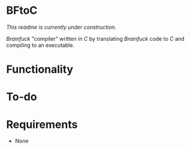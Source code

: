# BFtoC

_This readme is currently under construction._

_Brainfuck_ "compiler" written in _C_ by translating _Brainfuck_ code to _C_ and compiling to an executable.

# Functionality

# To-do

# Requirements

* None
